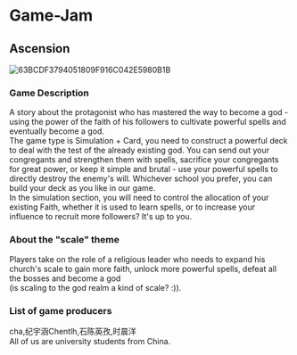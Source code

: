 # Game-Jam

## Ascension 
![63BCDF3794051809F916C042E5980B1B](https://github.com/chrishacc/Gameoff/assets/137788210/220f19b1-fb0b-4a49-8729-e5601a5a4b83)

### Game Description
A story about the protagonist who has mastered the way to become a god - using the power of the faith of his followers to cultivate powerful spells and eventually become a god.  
The game type is Simulation + Card, you need to construct a powerful deck to deal with the test of the already existing god. You can send out your congregants and strengthen them with spells, sacrifice your congregants for great power, or keep it simple and brutal - use your powerful spells to directly destroy the enemy's will. Whichever school you prefer, you can build your deck as you like in our game.  
In the simulation section, you will need to control the allocation of your existing Faith, whether it is used to learn spells, or to increase your influence to recruit more followers? It's up to you.
### About the "scale" theme
Players take on the role of a religious leader who needs to expand his church's scale to gain more faith, unlock more powerful spells, defeat all the bosses and become a god   
(is scaling to the god realm a kind of scale? :)).
### List of game producers
cha,纪宇涵Chentlh,石陈英孜,时晨洋  
All of us are university students from China.  
